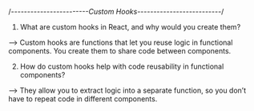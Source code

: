 /*------------------------Custom Hooks--------------------------*/


1. What are custom hooks in React, and why would you create them?

--> Custom hooks are functions that let you reuse logic in functional components. You create them to share code between components.


2. How do custom hooks help with code reusability in functional components?

--> They allow you to extract logic into a separate function, so you don’t have to repeat code in different components.

